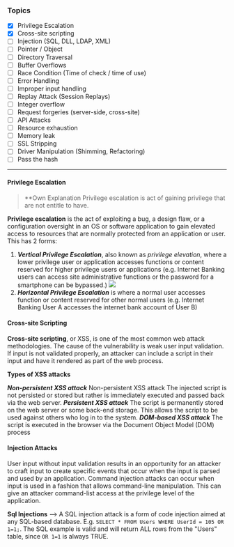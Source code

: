 ### Topics
+ [x] Privilege Escalation
+ [x] Cross-site scripting
+ [ ] Injection (SQL, DLL, LDAP, XML)
+ [ ] Pointer / Object
+ [ ] Directory Traversal
+ [ ] Buffer Overflows
+ [ ] Race Condition (Time of check / time of use)
+ [ ] Error Handling
+ [ ] Improper input handling
+ [ ] Replay Attack (Session Replays)
+ [ ] Integer overflow
+ [ ] Request forgeries (server-side, cross-site)
+ [ ] API Attacks
+ [ ] Resource exhaustion
+ [ ] Memory leak
+ [ ] SSL Stripping
+ [ ] Driver Manipulation (Shimming, Refactoring)
+ [ ] Pass the hash
---
#### Privilege Escalation

> **Own Explanation
> Privilege escalation is act of gaining privilege that are not entitle to have.

**Privilege escalation** is the act of exploiting a bug, a design flaw, or a configuration oversight in an OS or software application to gain elevated access to resources that are normally protected from an application or user.
This has 2 forms:
1. ***Vertical Privilege Escalation***,  also known as _privilege elevation_, where a lower privilege user or application accesses functions or content reserved for higher privilege users or applications (e.g. Internet Banking users can access site administrative functions or the password for a smartphone can be bypassed.)
![](https://upload.wikimedia.org/wikipedia/commons/thumb/2/2f/Priv_rings.svg/300px-Priv_rings.svg.png)
2. ***Horizontal Privilege Escalation*** is where a normal user accesses function or content reserved for other normal users (e.g. Internet Banking User A accesses the internet bank account of User B)

#### Cross-site Scripting 
**Cross-site scripting**, or XSS, is one of the most common web attack methodologies. The cause of the vulnerability is weak user input validation. If input is not validated properly, an attacker can include a script in their input and have it rendered as part of the web process.

**Types of XSS attacks**

***Non-persistent XSS attack*** Non-persistent XSS attack The injected script is not persisted or stored but rather is immediately executed and passed back via the web server. 
***Persistent XSS attack*** The script is permanently stored on the web server or some back-end storage. This allows the script to be used against others who log in to the system. 
***DOM-based XSS attack*** The script is executed in the browser via the Document Object Model (DOM) process

#### Injection Attacks
User input without input validation results in an opportunity for an attacker to craft input to create specific events that occur when the input is parsed and used by an application. Command injection attacks can occur when input is used in a fashion that allows command-line manipulation. This can give an attacker command-list access at the privilege level of the application.

**Sql Injections** -->  A SQL injection attack is a form of code injection aimed at any SQL-based database. E.g. `SELECT * FROM Users WHERE UserId = 105 OR 1=1;`. The SQL example is valid and will return ALL rows from the "Users" table, since `OR 1=1` is always TRUE.